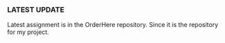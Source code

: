 ### LATEST UPDATE 
Latest assignment is in the OrderHere repository. Since it is the repository for my project.
